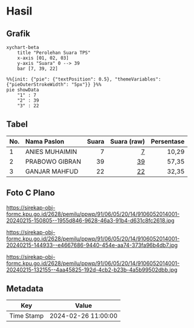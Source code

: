 # Hasil

## Grafik

```mermaid
xychart-beta
    title "Perolehan Suara TPS"
    x-axis [01, 02, 03]
    y-axis "Suara" 0 --> 39
    bar [7, 39, 22]
```

```mermaid
%%{init: {"pie": {"textPosition": 0.5}, "themeVariables": {"pieOuterStrokeWidth": "5px"}} }%%
pie showData
    "1" : 7
    "2" : 39
    "3" : 22
```

## Tabel

| No. | Nama Paslon    | Suara | Suara (raw) | Persentase |
|:--- |:-------------- | -----:| -----------:| ----------:|
| 1   | ANIES MUHAIMIN | 7     | [7][p-1]    | 10,29      |
| 2   | PRABOWO GIBRAN | 39    | [39][p-2]   | 57,35      |
| 3   | GANJAR MAHFUD  | 22    | [22][p-3]   | 32,35      |


[p-1]: https://github.com/gigit-pemilu/pemilu-2024-91-papua/blob/main/pilpres/hitung-suara/sub/91-papua/sub/06-biak-numfor/sub/05-numfor-timur/sub/2014-rarsibo/sub/001-tps/sub/paslon-1.txt
[p-2]: https://github.com/gigit-pemilu/pemilu-2024-91-papua/blob/main/pilpres/hitung-suara/sub/91-papua/sub/06-biak-numfor/sub/05-numfor-timur/sub/2014-rarsibo/sub/001-tps/sub/paslon-2.txt
[p-3]: https://github.com/gigit-pemilu/pemilu-2024-91-papua/blob/main/pilpres/hitung-suara/sub/91-papua/sub/06-biak-numfor/sub/05-numfor-timur/sub/2014-rarsibo/sub/001-tps/sub/paslon-3.txt

## Foto C Plano

https://sirekap-obj-formc.kpu.go.id/2628/pemilu/ppwp/91/06/05/20/14/9106052014001-20240215-150805--1955d846-9628-46a3-91b4-d631c8fc2618.jpg

https://sirekap-obj-formc.kpu.go.id/2628/pemilu/ppwp/91/06/05/20/14/9106052014001-20240215-144933--e4667686-9440-454e-aa74-373fa96b4db7.jpg

https://sirekap-obj-formc.kpu.go.id/2628/pemilu/ppwp/91/06/05/20/14/9106052014001-20240215-132155--4aa45825-192d-4cb2-b23b-4a5b99502dbb.jpg


## Metadata

| Key        | Value               |
| ---------- | ------------------- |
| Time Stamp | 2024-02-26 11:00:00 |




